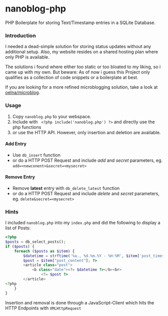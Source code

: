 # nanoblog-php
PHP Boilerplate for storing Text/Timestamp entries in a SQLite Database.

### Introduction 
I needed a dead-simple solution for storing status updates without any additional setup. Also, my website resides on a shared hosting plan where only PHP is available.

The solutions i found where either too static or too bloated to my liking, so i came up with my own. But beware: As of now i guess this Project only qualifies as a collection of code snippets or a boilerplate at best.

If you are looking for a more refined microblogging solution, take a look at [oelna/microblog](https://github.com/oelna/microblog). 

### Usage
1. Copy ```nanoblog.php``` to your webspace.
1. Include with ``` <?php include('nanoblog.php') ?>``` and directly use the php functions
1. or use the HTTP API. However, only insertion and deletion are available.

#### Add Entry
* Use ```db_insert``` function
* or do a HTTP POST Request and include _add_ and _secret_ parameters, eg. ```add=<newconent>&secret=<mysecret>```

#### Remove Entry
* Remove **latest** entry with ```db_delete_latest``` function
* or do a HTTP POST Request and include _delete_ and _secret_ parameters, eg. ```delete&secret=<mysecret>```

### Hints

I included ```nanoblog.php``` into my ```index.php``` and did the following to display a list of Posts:
```php
<?php
$posts = db_select_posts();
if ($posts) {
    foreach ($posts as $item) {
        $datetime = strftime('%a., %d.%m.%Y - %H:%M', $item['post_timestamp']);
        $post = $item["post_content"]; ?>
        <article class="post">
            <b class="date"><?= $datetime ?></b><br>
                <?= $post ?>
        </article>
<?php
    }
}

```

Insertion and removal is done through a JavaScript-Client which hits the HTTP Endpoints with ```XMLHttpRequest```
